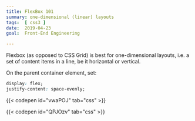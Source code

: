 ```yaml
---
title: FlexBox 101
summary: one-dimensional (linear) layouts
tags:  [ css3 ]
date:  2019-04-23
goal:  Front-End Engineering

---
```


Flexbox (as opposed to CSS Grid) is best for one-dimensional layouts,
i.e. a set of content items in a line, be it horizontal or vertical.

On the parent container element, set:

```css
display: flex;
justify-content: space-evenly;
```

{{< codepen id="vwaPOJ" tab="css" >}}

{{< codepen id="QPJOzv" tab="css" >}}
